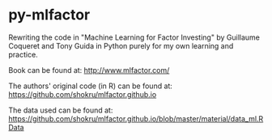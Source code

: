 # py-mlfactor

Rewriting the code in "Machine Learning for Factor Investing" by Guillaume Coqueret and Tony Guida in Python purely for my own learning and practice.

Book can be found at: http://www.mlfactor.com/

The authors' original code (in R) can be found at: https://github.com/shokru/mlfactor.github.io

The data used can be found at: https://github.com/shokru/mlfactor.github.io/blob/master/material/data_ml.RData
